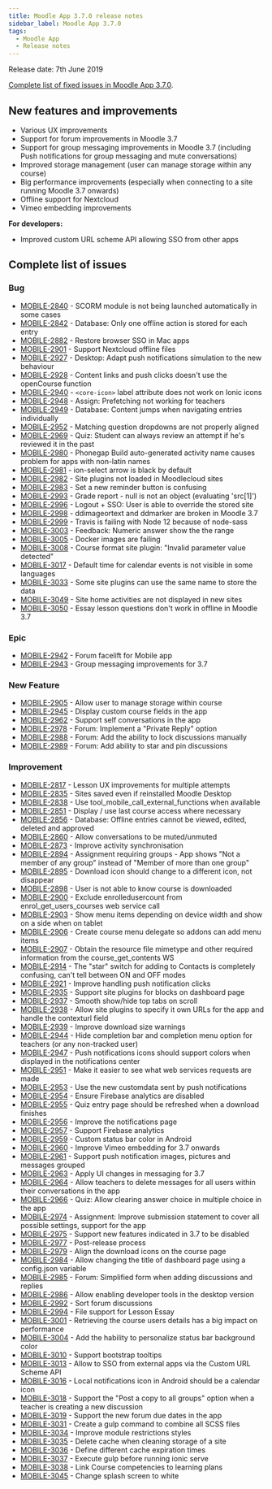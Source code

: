 ```yaml
---
title: Moodle App 3.7.0 release notes
sidebar_label: Moodle App 3.7.0
tags:
  - Moodle App
  - Release notes
---
```


Release date: 7th June 2019

[Complete list of fixed issues in Moodle App 3.7.0](http://moodle.atlassian.net/secure/IssueNavigator!executeAdvanced.jspa?jqlQuery=project+%3D+mobile+and+resolution+%3D+fixed+AND+fixVersion+in+%28%223.7.0%22%29).

## New features and improvements

- Various UX improvements
- Support for forum improvements in Moodle 3.7
- Support for group messaging improvements in Moodle 3.7 (including Push notifications for group messaging and mute conversations)
- Improved storage management (user can manage storage within any course)
- Big performance improvements (especially when connecting to a site running Moodle 3.7 onwards)
- Offline support for Nextcloud
- Vimeo embedding improvements

**For developers:**

- Improved custom URL scheme API allowing SSO from other apps

## Complete list of issues

### Bug

- [MOBILE-2840](https://moodle.atlassian.net/browse/MOBILE-2840) - SCORM module is not being launched automatically in some cases
- [MOBILE-2842](https://moodle.atlassian.net/browse/MOBILE-2842) - Database: Only one offline action is stored for each entry
- [MOBILE-2882](https://moodle.atlassian.net/browse/MOBILE-2882) - Restore browser SSO in Mac apps
- [MOBILE-2901](https://moodle.atlassian.net/browse/MOBILE-2901) - Support Nextcloud offline files
- [MOBILE-2927](https://moodle.atlassian.net/browse/MOBILE-2927) - Desktop: Adapt push notifications simulation to the new behaviour
- [MOBILE-2928](https://moodle.atlassian.net/browse/MOBILE-2928) - Content links and push clicks doesn't use the openCourse function
- [MOBILE-2940](https://moodle.atlassian.net/browse/MOBILE-2940) - `<core-icon>` label attribute does not work on Ionic icons
- [MOBILE-2948](https://moodle.atlassian.net/browse/MOBILE-2948) - Assign: Prefetching not working for teachers
- [MOBILE-2949](https://moodle.atlassian.net/browse/MOBILE-2949) - Database: Content jumps when navigating entries individually
- [MOBILE-2952](https://moodle.atlassian.net/browse/MOBILE-2952) - Matching question dropdowns are not properly aligned
- [MOBILE-2969](https://moodle.atlassian.net/browse/MOBILE-2969) - Quiz: Student can always review an attempt if he's reviewed it in the past
- [MOBILE-2980](https://moodle.atlassian.net/browse/MOBILE-2980) - Phonegap Build auto-generated activity name causes problem for apps with non-latin names
- [MOBILE-2981](https://moodle.atlassian.net/browse/MOBILE-2981) - ion-select arrow is black by default
- [MOBILE-2982](https://moodle.atlassian.net/browse/MOBILE-2982) - Site plugins not loaded in Moodlecloud sites
- [MOBILE-2983](https://moodle.atlassian.net/browse/MOBILE-2983) - Set a new reminder button is confusing
- [MOBILE-2993](https://moodle.atlassian.net/browse/MOBILE-2993) - Grade report - null is not an object (evaluating 'src[1]')
- [MOBILE-2996](https://moodle.atlassian.net/browse/MOBILE-2996) - Logout + SSO: User is able to override the stored site
- [MOBILE-2998](https://moodle.atlassian.net/browse/MOBILE-2998) - ddimageortext and ddmarker are broken in Moodle 3.7
- [MOBILE-2999](https://moodle.atlassian.net/browse/MOBILE-2999) - Travis is failing with Node 12 because of node-sass
- [MOBILE-3003](https://moodle.atlassian.net/browse/MOBILE-3003) - Feedback: Numeric answer show the the range
- [MOBILE-3005](https://moodle.atlassian.net/browse/MOBILE-3005) - Docker images are failing
- [MOBILE-3008](https://moodle.atlassian.net/browse/MOBILE-3008) - Course format site plugin: "Invalid parameter value detected"
- [MOBILE-3017](https://moodle.atlassian.net/browse/MOBILE-3017) - Default time for calendar events is not visible in some languages
- [MOBILE-3033](https://moodle.atlassian.net/browse/MOBILE-3033) - Some site plugins can use the same name to store the data
- [MOBILE-3049](https://moodle.atlassian.net/browse/MOBILE-3049) - Site home activities are not displayed in new sites
- [MOBILE-3050](https://moodle.atlassian.net/browse/MOBILE-3050) - Essay lesson questions don't work in offline in Moodle 3.7

### Epic

- [MOBILE-2942](https://moodle.atlassian.net/browse/MOBILE-2942) - Forum facelift for Mobile app
- [MOBILE-2943](https://moodle.atlassian.net/browse/MOBILE-2943) - Group messaging improvements for 3.7

### New Feature

- [MOBILE-2905](https://moodle.atlassian.net/browse/MOBILE-2905) - Allow user to manage storage within course
- [MOBILE-2945](https://moodle.atlassian.net/browse/MOBILE-2945) - Display custom course fields in the app
- [MOBILE-2962](https://moodle.atlassian.net/browse/MOBILE-2962) - Support self conversations in the app
- [MOBILE-2978](https://moodle.atlassian.net/browse/MOBILE-2978) - Forum: Implement a "Private Reply" option
- [MOBILE-2988](https://moodle.atlassian.net/browse/MOBILE-2988) - Forum: Add the ability to lock discussions manually
- [MOBILE-2989](https://moodle.atlassian.net/browse/MOBILE-2989) - Forum: Add ability to star and pin discussions

### Improvement

<!-- cspell:disable -->

- [MOBILE-2817](https://moodle.atlassian.net/browse/MOBILE-2817) - Lesson UX improvements for multiple attempts
- [MOBILE-2835](https://moodle.atlassian.net/browse/MOBILE-2835) - Sites saved even if reinstalled Moodle Desktop
- [MOBILE-2838](https://moodle.atlassian.net/browse/MOBILE-2838) - Use tool_mobile_call_external_functions when available
- [MOBILE-2851](https://moodle.atlassian.net/browse/MOBILE-2851) - Display / use last course access where necessary
- [MOBILE-2856](https://moodle.atlassian.net/browse/MOBILE-2856) - Database: Offline entries cannot be viewed, edited, deleted and approved
- [MOBILE-2860](https://moodle.atlassian.net/browse/MOBILE-2860) - Allow conversations to be muted/unmuted
- [MOBILE-2873](https://moodle.atlassian.net/browse/MOBILE-2873) - Improve activity synchronisation
- [MOBILE-2894](https://moodle.atlassian.net/browse/MOBILE-2894) - Assignment requiring groups - App shows "Not a member of any group" instead of "Member of more than one group"
- [MOBILE-2895](https://moodle.atlassian.net/browse/MOBILE-2895) - Download icon should change to a different icon, not disappear
- [MOBILE-2898](https://moodle.atlassian.net/browse/MOBILE-2898) - User is not able to know course is downloaded
- [MOBILE-2900](https://moodle.atlassian.net/browse/MOBILE-2900) - Exclude enrolledusercount from enrol_get_users_courses web service call
- [MOBILE-2903](https://moodle.atlassian.net/browse/MOBILE-2903) - Show menu items depending on device width and show on a side when on tablet
- [MOBILE-2906](https://moodle.atlassian.net/browse/MOBILE-2906) - Create course menu delegate so addons can add menu items
- [MOBILE-2907](https://moodle.atlassian.net/browse/MOBILE-2907) - Obtain the resource file mimetype and other required information from the course_get_contents WS
- [MOBILE-2914](https://moodle.atlassian.net/browse/MOBILE-2914) - The "star" switch for adding to Contacts is completely confusing, can't tell between ON and OFF modes
- [MOBILE-2921](https://moodle.atlassian.net/browse/MOBILE-2921) - Improve handling push notification clicks
- [MOBILE-2935](https://moodle.atlassian.net/browse/MOBILE-2935) - Support site plugins for blocks on dashboard page
- [MOBILE-2937](https://moodle.atlassian.net/browse/MOBILE-2937) - Smooth show/hide top tabs on scroll
- [MOBILE-2938](https://moodle.atlassian.net/browse/MOBILE-2938) - Allow site plugins to specify it own URLs for the app and handle the contexturl field
- [MOBILE-2939](https://moodle.atlassian.net/browse/MOBILE-2939) - Improve download size warnings
- [MOBILE-2944](https://moodle.atlassian.net/browse/MOBILE-2944) - Hide completion bar and completion menu option for teachers (or any non-tracked user)
- [MOBILE-2947](https://moodle.atlassian.net/browse/MOBILE-2947) - Push notifications icons should support colors when displayed in the notifications center
- [MOBILE-2951](https://moodle.atlassian.net/browse/MOBILE-2951) - Make it easier to see what web services requests are made
- [MOBILE-2953](https://moodle.atlassian.net/browse/MOBILE-2953) - Use the new customdata sent by push notifications
- [MOBILE-2954](https://moodle.atlassian.net/browse/MOBILE-2954) - Ensure Firebase analytics are disabled
- [MOBILE-2955](https://moodle.atlassian.net/browse/MOBILE-2955) - Quiz entry page should be refreshed when a download finishes
- [MOBILE-2956](https://moodle.atlassian.net/browse/MOBILE-2956) - Improve the notifications page
- [MOBILE-2957](https://moodle.atlassian.net/browse/MOBILE-2957) - Support Firebase analytics
- [MOBILE-2959](https://moodle.atlassian.net/browse/MOBILE-2959) - Custom status bar color in Android
- [MOBILE-2960](https://moodle.atlassian.net/browse/MOBILE-2960) - Improve Vimeo embedding for 3.7 onwards
- [MOBILE-2961](https://moodle.atlassian.net/browse/MOBILE-2961) - Support push notification images, pictures and messages grouped
- [MOBILE-2963](https://moodle.atlassian.net/browse/MOBILE-2963) - Apply UI changes in messaging for 3.7
- [MOBILE-2964](https://moodle.atlassian.net/browse/MOBILE-2964) - Allow teachers to delete messages for all users within their conversations in the app
- [MOBILE-2966](https://moodle.atlassian.net/browse/MOBILE-2966) - Quiz: Allow clearing answer choice in multiple choice in the app
- [MOBILE-2974](https://moodle.atlassian.net/browse/MOBILE-2974) - Assignment: Improve submission statement to cover all possible settings, support for the app
- [MOBILE-2975](https://moodle.atlassian.net/browse/MOBILE-2975) - Support new features indicated in 3.7 to be disabled
- [MOBILE-2977](https://moodle.atlassian.net/browse/MOBILE-2977) - Post-release process
- [MOBILE-2979](https://moodle.atlassian.net/browse/MOBILE-2979) - Align the download icons on the course page
- [MOBILE-2984](https://moodle.atlassian.net/browse/MOBILE-2984) - Allow changing the title of dashboard page using a config.json variable
- [MOBILE-2985](https://moodle.atlassian.net/browse/MOBILE-2985) - Forum: Simplified form when adding discussions and replies
- [MOBILE-2986](https://moodle.atlassian.net/browse/MOBILE-2986) - Allow enabling developer tools in the desktop version
- [MOBILE-2992](https://moodle.atlassian.net/browse/MOBILE-2992) - Sort forum discussions
- [MOBILE-2994](https://moodle.atlassian.net/browse/MOBILE-2994) - File support for Lesson Essay
- [MOBILE-3001](https://moodle.atlassian.net/browse/MOBILE-3001) - Retrieving the course users details has a big impact on performance
- [MOBILE-3004](https://moodle.atlassian.net/browse/MOBILE-3004) - Add the hability to personalize status bar background color
- [MOBILE-3010](https://moodle.atlassian.net/browse/MOBILE-3010) - Support bootstrap tooltips
- [MOBILE-3013](https://moodle.atlassian.net/browse/MOBILE-3013) - Allow to SSO from external apps via the Custom URL Scheme API
- [MOBILE-3016](https://moodle.atlassian.net/browse/MOBILE-3016) - Local notifications icon in Android should be a calendar icon
- [MOBILE-3018](https://moodle.atlassian.net/browse/MOBILE-3018) - Support the "Post a copy to all groups" option when a teacher is creating a new discussion
- [MOBILE-3019](https://moodle.atlassian.net/browse/MOBILE-3019) - Support the new forum due dates in the app
- [MOBILE-3031](https://moodle.atlassian.net/browse/MOBILE-3031) - Create a gulp command to combine all SCSS files
- [MOBILE-3034](https://moodle.atlassian.net/browse/MOBILE-3034) - Improve module restrictions styles
- [MOBILE-3035](https://moodle.atlassian.net/browse/MOBILE-3035) - Delete cache when cleaning storage of a site
- [MOBILE-3036](https://moodle.atlassian.net/browse/MOBILE-3036) - Define different cache expiration times
- [MOBILE-3037](https://moodle.atlassian.net/browse/MOBILE-3037) - Execute gulp before running ionic serve
- [MOBILE-3038](https://moodle.atlassian.net/browse/MOBILE-3038) - Link Course competencies to learning plans
- [MOBILE-3045](https://moodle.atlassian.net/browse/MOBILE-3045) - Change splash screen to white

<!-- cspell:enable -->
